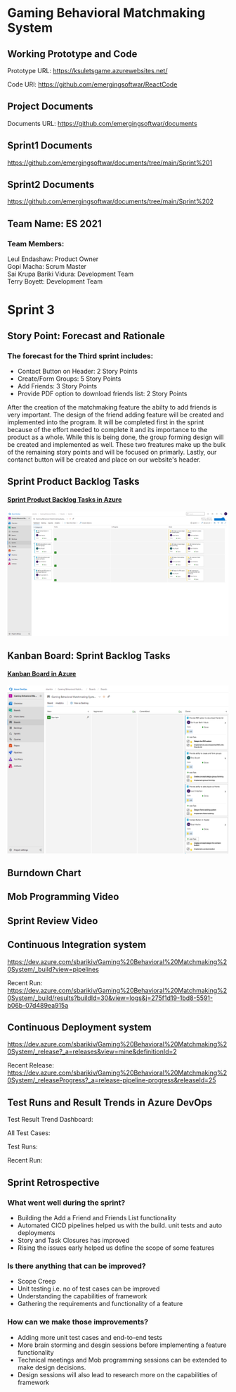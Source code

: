 # Gaming Behavioral Matchmaking System

## Working Prototype and Code
Prototype URL: https://ksuletsgame.azurewebsites.net/

Code URl: https://github.com/emergingsoftwar/ReactCode

## Project Documents
Documents URL: https://github.com/emergingsoftwar/documents

## Sprint1 Documents
https://github.com/emergingsoftwar/documents/tree/main/Sprint%201

## Sprint2 Documents
https://github.com/emergingsoftwar/documents/tree/main/Sprint%202

## Team Name: ES 2021
### Team Members:             
Leul Endashaw:                  Product Owner<br/>
Gopi Macha:                     Scrum Master<br/>
Sai Krupa Bariki Vidura:        Development Team<br/>
Terry Boyett:                   Development Team<br/>

# Sprint 3
## Story Point: Forecast and Rationale 
### The forecast for the Third sprint includes: 
* Contact Button on Header: 2 Story Points<br/>
* Create/Form Groups: 5 Story Points<br/>
* Add Friends: 3 Story Points<br/>
* Provide PDF option to download friends list: 2 Story Points

After the creation of the matchmaking feature the abilty to add friends is very important. The design of the friend adding feature will be created and implemented into
the program. It will be completed first in the sprint because of the effort needed to complete it and its importance to the product as a whole. While this is being done, the 
group forming design will be created and implemented as well. These two freatures make up the bulk of the remaining story points and will be focused on primarly. Lastly, 
our contanct button will be created and place on our website's header. 

## Sprint Product Backlog Tasks
#### [Sprint Product Backlog Tasks in Azure](https://dev.azure.com/sbarikiv/Gaming%20Behavioral%20Matchmaking%20System/_sprints/taskboard/Gaming%20Behavioral%20Matchmaking%20System%20Team/Gaming%20Behavioral%20Matchmaking%20System/Sprint%203)
![alt text](/Sprint%203/Sprint_Backlog.png "Sprint Backlog")

## Kanban Board: Sprint Backlog Tasks
#### [Kanban Board in Azure](https://dev.azure.com/sbarikiv/Gaming%20Behavioral%20Matchmaking%20System/_boards/board/t/Gaming%20Behavioral%20Matchmaking%20System%20Team/Backlog%20items)
![alt text](/Sprint%203/Kanban_Board.png "Kanban Chart")

## Burndown Chart


## Mob Programming Video


## Sprint Review Video


## Continuous Integration system 
https://dev.azure.com/sbarikiv/Gaming%20Behavioral%20Matchmaking%20System/_build?view=pipelines

Recent Run: https://dev.azure.com/sbarikiv/Gaming%20Behavioral%20Matchmaking%20System/_build/results?buildId=30&view=logs&j=275f1d19-1bd8-5591-b06b-07d489ea915a

## Continuous Deployment system 
https://dev.azure.com/sbarikiv/Gaming%20Behavioral%20Matchmaking%20System/_release?_a=releases&view=mine&definitionId=2

Recent Release: https://dev.azure.com/sbarikiv/Gaming%20Behavioral%20Matchmaking%20System/_releaseProgress?_a=release-pipeline-progress&releaseId=25

## Test Runs and Result Trends in Azure DevOps

Test Result Trend Dashboard: 


All Test Cases: 


Test Runs: 

Recent Run: 

## Sprint Retrospective
### What went well during the sprint?
* Building the Add a Friend and Friends List functionality
* Automated CICD pipelines helped us with the build. unit tests and auto deployments
* Story and Task Closures has improved
* Rising the issues early helped us define the scope of some features
### Is there anything that can be improved?
* Scope Creep
* Unit testing i.e. no of test cases can be improved
* Understanding the capabilities of framework
* Gathering the requirements and functionality of a feature
### How can we make those improvements?
* Adding more unit test cases and end-to-end tests
* More brain storming and desgin sessions before implementing a feature functionality
* Technical meetings and Mob programming sessions can be extended to make design decisions.
* Design sessions will also lead to research more on the capabilities of framework
